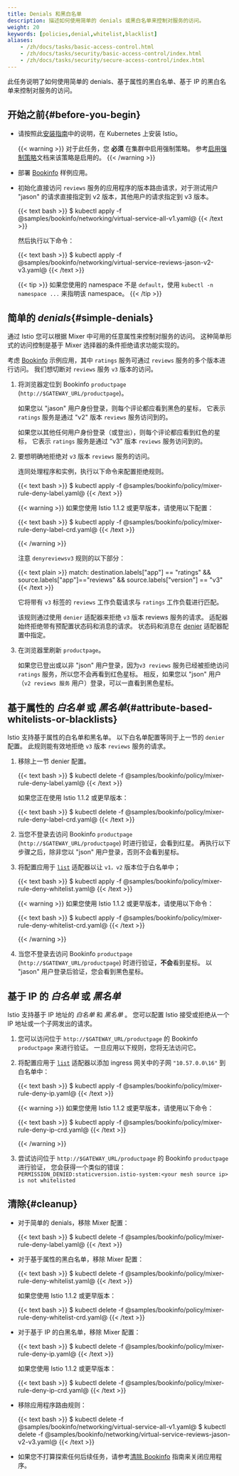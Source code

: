 ```yaml
---
title: Denials 和黑白名单
description: 描述如何使用简单的 denials 或黑白名单来控制对服务的访问。
weight: 20
keywords: [policies,denial,whitelist,blacklist]
aliases:
    - /zh/docs/tasks/basic-access-control.html
    - /zh/docs/tasks/security/basic-access-control/index.html
    - /zh/docs/tasks/security/secure-access-control/index.html
---
```


此任务说明了如何使用简单的 denials、基于属性的黑白名单、基于 IP 的黑白名单来控制对服务的访问。

## 开始之前{#before-you-begin}

* 请按照此[安装指南](/zh/docs/setup/)中的说明，在 Kubernetes 上安装 Istio。

    {{< warning >}}
    对于此任务，您 **必须** 在集群中启用强制策略。
    参考[启用强制策略](/zh/docs/tasks/policy-enforcement/enabling-policy/)文档来该策略是启用的。
    {{< /warning >}}

* 部署 [Bookinfo](/zh/docs/examples/bookinfo/) 样例应用。

* 初始化直接访问 `reviews` 服务的应用程序的版本路由请求，对于测试用户 "jason" 的请求直接指定到 v2 版本，其他用户的请求指定到 v3 版本。

    {{< text bash >}}
    $ kubectl apply -f @samples/bookinfo/networking/virtual-service-all-v1.yaml@
    {{< /text >}}

    然后执行以下命令：

    {{< text bash >}}
    $ kubectl apply -f @samples/bookinfo/networking/virtual-service-reviews-jason-v2-v3.yaml@
    {{< /text >}}

    {{< tip >}}
    如果您使用的 namespace 不是 `default`，使用 `kubectl -n namespace ...` 来指明该 namespace。
    {{< /tip >}}

## 简单的 _denials_{#simple-denials}

通过 Istio 您可以根据 Mixer 中可用的任意属性来控制对服务的访问。
这种简单形式的访问控制是基于 Mixer 选择器的条件拒绝请求功能实现的。

考虑 [Bookinfo](/zh/docs/examples/bookinfo/) 示例应用，其中 `ratings` 服务可通过 `reviews` 服务的多个版本进行访问。
我们想切断对 `reviews` 服务 `v3` 版本的访问。

1. 将浏览器定位到 Bookinfo `productpage` (`http://$GATEWAY_URL/productpage`)。

    如果您以 "jason" 用户身份登录，则每个评论都应看到黑色的星标，
    它表示 `ratings` 服务是通过 "v2" 版本 `reviews` 服务访问到的。

    如果您以其他任何用户身份登录（或登出），则每个评论都应看到红色的星标，
    它表示 `ratings` 服务是通过 "v3" 版本 `reviews` 服务访问到的。

1. 要想明确地拒绝对 `v3` 版本 `reviews` 服务的访问。

    连同处理程序和实例，执行以下命令来配置拒绝规则。

    {{< text bash >}}
    $ kubectl apply -f @samples/bookinfo/policy/mixer-rule-deny-label.yaml@
    {{< /text >}}

    {{< warning >}}
    如果您使用 Istio 1.1.2 或更早版本，请使用以下配置：

    {{< text bash >}}
    $ kubectl apply -f @samples/bookinfo/policy/mixer-rule-deny-label-crd.yaml@
    {{< /text >}}

    {{< /warning >}}

    注意 `denyreviewsv3` 规则的以下部分：

    {{< text plain >}}
    match: destination.labels["app"] == "ratings" && source.labels["app"]=="reviews" && source.labels["version"] == "v3"
    {{< /text >}}

    它将带有 `v3` 标签的 `reviews` 工作负载请求与 `ratings` 工作负载进行匹配。

    该规则通过使用 `denier` 适配器来拒绝 `v3` 版本 reviews 服务的请求。
    适配器始终拒绝带有预配置状态码和消息的请求。
    状态码和消息在 [denier](/zh/docs/reference/config/policy-and-telemetry/adapters/denier/) 适配器配置中指定。

1. 在浏览器里刷新 `productpage`。

    如果您已登出或以非 "json" 用户登录，因为`v3 reviews` 服务已经被拒绝访问 `ratings` 服务，所以您不会再看到红色星标。
    相反，如果您以 "json" 用户（`v2 reviews 服务` 用户）登录，可以一直看到黑色星标。

## 基于属性的 _白名单_ 或 _黑名单_{#attribute-based-whitelists-or-blacklists}

Istio 支持基于属性的白名单和黑名单。
以下白名单配置等同于上一节的 `denier` 配置。
此规则能有效地拒绝 `v3` 版本 `reviews` 服务的请求。

1. 移除上一节 denier 配置。

    {{< text bash >}}
    $ kubectl delete -f @samples/bookinfo/policy/mixer-rule-deny-label.yaml@
    {{< /text >}}

    如果您正在使用 Istio 1.1.2 或更早版本：

    {{< text bash >}}
    $ kubectl delete -f @samples/bookinfo/policy/mixer-rule-deny-label-crd.yaml@
    {{< /text >}}

1. 当您不登录去访问 Bookinfo `productpage` (`http://$GATEWAY_URL/productpage`) 时进行验证，会看到红星。
    再执行以下步骤之后，除非您以 "json" 用户登录，否则不会看到星标。

1. 将配置应用于 [`list`](/zh/docs/reference/config/policy-and-telemetry/adapters/list/) 适配器以让 `v1，v2` 版本位于白名单中；

    {{< text bash >}}
    $ kubectl apply -f @samples/bookinfo/policy/mixer-rule-deny-whitelist.yaml@
    {{< /text >}}

    {{< warning >}}
    如果您使用 Istio 1.1.2 或更早版本，请使用以下命令：

    {{< text bash >}}
    $ kubectl apply -f @samples/bookinfo/policy/mixer-rule-deny-whitelist-crd.yaml@
    {{< /text >}}

    {{< /warning >}}

1. 当您不登录去访问 Bookinfo `productpage` (`http://$GATEWAY_URL/productpage`) 时进行验证，**不会**看到星标。
以 "jason" 用户登录后验证，您会看到黑色星标。

## 基于 IP 的 _白名单_ 或 _黑名单_

Istio 支持基于 IP 地址的 _白名单_ 和 _黑名单_ 。
您可以配置 Istio 接受或拒绝从一个 IP 地址或一个子网发出的请求。

1. 您可以访问位于 `http://$GATEWAY_URL/productpage` 的 Bookinfo `productpage` 来进行验证。
   一旦应用以下规则，您将无法访问它。

1. 将配置应用于 [`list`](/zh/docs/reference/config/policy-and-telemetry/adapters/list/) 适配器以添加 ingress 网关中的子网 `"10.57.0.0\16"` 到白名单中：

    {{< text bash >}}
    $ kubectl apply -f @samples/bookinfo/policy/mixer-rule-deny-ip.yaml@
    {{< /text >}}

    {{< warning >}}
    如果您使用 Istio 1.1.2 或更早版本，请使用以下命令：

    {{< text bash >}}
    $ kubectl apply -f @samples/bookinfo/policy/mixer-rule-deny-ip-crd.yaml@
    {{< /text >}}

    {{< /warning >}}

1. 尝试访问位于 `http://$GATEWAY_URL/productpage` 的 Bookinfo `productpage` 进行验证，
    您会获得一个类似的错误：`PERMISSION_DENIED:staticversion.istio-system:<your mesh source ip> is not whitelisted`

## 清除{#cleanup}

* 对于简单的 denials，移除 Mixer 配置：

    {{< text bash >}}
    $ kubectl delete -f @samples/bookinfo/policy/mixer-rule-deny-label.yaml@
    {{< /text >}}

* 对于基于属性的黑白名单，移除 Mixer 配置：

    {{< text bash >}}
    $ kubectl delete -f @samples/bookinfo/policy/mixer-rule-deny-whitelist.yaml@
    {{< /text >}}

    如果您使用 Istio 1.1.2 或更早版本：

    {{< text bash >}}
    $ kubectl delete -f @samples/bookinfo/policy/mixer-rule-deny-whitelist-crd.yaml@
    {{< /text >}}

* 对于基于 IP 的白黑名单，移除 Mixer 配置：

    {{< text bash >}}
    $ kubectl delete -f @samples/bookinfo/policy/mixer-rule-deny-ip.yaml@
    {{< /text >}}

    如果您使用 Istio 1.1.2 或更早版本：

    {{< text bash >}}
    $ kubectl delete -f @samples/bookinfo/policy/mixer-rule-deny-ip-crd.yaml@
    {{< /text >}}

* 移除应用程序路由规则：

    {{< text bash >}}
    $ kubectl delete -f @samples/bookinfo/networking/virtual-service-all-v1.yaml@
    $ kubectl delete -f @samples/bookinfo/networking/virtual-service-reviews-jason-v2-v3.yaml@
    {{< /text >}}

* 如果您不打算探索任何后续任务，请参考[清除 Bookinfo](/zh/docs/examples/bookinfo/#cleanup) 指南来关闭应用程序。
